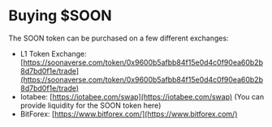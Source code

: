 # Buying $SOON

The SOON token can be purchased on a few different exchanges:

* L1 Token Exchange: [https://soonaverse.com/token/0x9600b5afbb84f15e0d4c0f90ea60b2b8d7bd0f1e/trade](https://soonaverse.com/token/0x9600b5afbb84f15e0d4c0f90ea60b2b8d7bd0f1e/trade)
* Iotabee: [https://iotabee.com/swap](https://iotabee.com/swap) (You can provide liquidity for the SOON token here)
* BitForex: [https://www.bitforex.com/](https://www.bitforex.com/)
